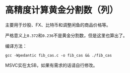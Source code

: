 # 高精度计算黄金分割数（列）

主要用于炒股、FX、比特币和调整闲鱼的商品价格等。

严格意义上`0.372`和`0.236`不是黄金分割数，但是这里也算出了。

编译方法：

`gcc -Wpedantic fib_cas.c -o fib_cas && ./fib_cas`

MSVC实在太SB，如果有需求的话请自行修改。

